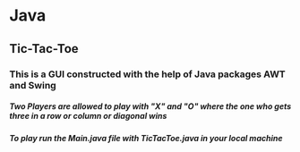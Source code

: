 # Java
## Tic-Tac-Toe
### This is a GUI constructed with the help of Java packages AWT and Swing
##### Two Players are allowed to play with "X" and "O" where the one who gets three in a row or column or diagonal wins
##### To play run the Main.java file with TicTacToe.java in your local machine
